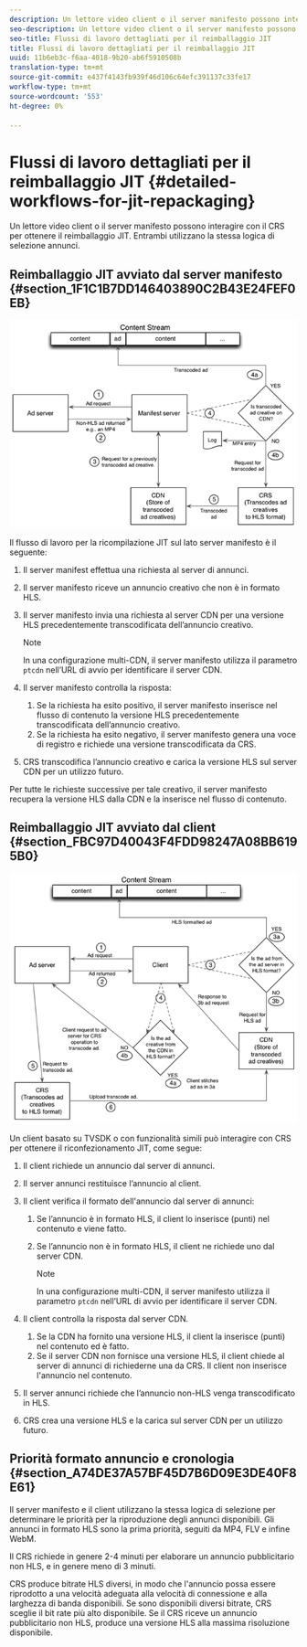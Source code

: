 ```yaml
---
description: Un lettore video client o il server manifesto possono interagire con il CRS per ottenere il reimballaggio JIT. Entrambi utilizzano la stessa logica di selezione annunci.
seo-description: Un lettore video client o il server manifesto possono interagire con il CRS per ottenere il reimballaggio JIT. Entrambi utilizzano la stessa logica di selezione annunci.
seo-title: Flussi di lavoro dettagliati per il reimballaggio JIT
title: Flussi di lavoro dettagliati per il reimballaggio JIT
uuid: 11b6eb3c-f6aa-4018-9b20-ab6f5910508b
translation-type: tm+mt
source-git-commit: e437f4143fb939f46d106c64efc391137c33fe17
workflow-type: tm+mt
source-wordcount: '553'
ht-degree: 0%

---
```



# Flussi di lavoro dettagliati per il reimballaggio JIT {#detailed-workflows-for-jit-repackaging}

Un lettore video client o il server manifesto possono interagire con il CRS per ottenere il reimballaggio JIT. Entrambi utilizzano la stessa logica di selezione annunci.

## Reimballaggio JIT avviato dal server manifesto {#section_1F1C1B7DD146403890C2B43E24FEF0EB}

![](assets/ssai_JIT-workflow_web.png)

Il flusso di lavoro per la ricompilazione JIT sul lato server manifesto è il seguente:

1. Il server manifest effettua una richiesta al server di annunci.
1. Il server manifesto riceve un annuncio creativo che non è in formato HLS.
1. Il server manifesto invia una richiesta al server CDN per una versione HLS precedentemente transcodificata dell’annuncio creativo.

   >[!NOTE]
   >
   >In una configurazione multi-CDN, il server manifesto utilizza il parametro `ptcdn` nell’URL di avvio per identificare il server CDN.

1. Il server manifesto controlla la risposta:

   1. Se la richiesta ha esito positivo, il server manifesto inserisce nel flusso di contenuto la versione HLS precedentemente transcodificata dell’annuncio creativo.
   1. Se la richiesta ha esito negativo, il server manifesto genera una voce di registro e richiede una versione transcodificata da CRS.

1. CRS transcodifica l’annuncio creativo e carica la versione HLS sul server CDN per un utilizzo futuro.

Per tutte le richieste successive per tale creativo, il server manifesto recupera la versione HLS dalla CDN e la inserisce nel flusso di contenuto.

## Reimballaggio JIT avviato dal client {#section_FBC97D40043F4FDD98247A08BB6195B0}

<!--<a id="fig_hkn_ndt_3z"></a>-->

![](assets/ssai_JIT-workflow_client_web.png)

Un client basato su TVSDK o con funzionalità simili può interagire con CRS per ottenere il riconfezionamento JIT, come segue:

1. Il client richiede un annuncio dal server di annunci.
1. Il server annunci restituisce l’annuncio al client.
1. Il client verifica il formato dell&#39;annuncio dal server di annunci:

   1. Se l’annuncio è in formato HLS, il client lo inserisce (punti) nel contenuto e viene fatto.
   1. Se l’annuncio non è in formato HLS, il client ne richiede uno dal server CDN.

      >[!NOTE]
      >
      >In una configurazione multi-CDN, il server manifesto utilizza il parametro `ptcdn` nell’URL di avvio per identificare il server CDN.

1. Il client controlla la risposta dal server CDN.

   1. Se la CDN ha fornito una versione HLS, il client la inserisce (punti) nel contenuto ed è fatto.
   1. Se il server CDN non fornisce una versione HLS, il client chiede al server di annunci di richiederne una da CRS. Il client non inserisce l&#39;annuncio nel contenuto.

1. Il server annunci richiede che l’annuncio non-HLS venga transcodificato in HLS.
1. CRS crea una versione HLS e la carica sul server CDN per un utilizzo futuro.

## Priorità formato annuncio e cronologia {#section_A74DE37A57BF45D7B6D09E3DE40F8E61}

Il server manifesto e il client utilizzano la stessa logica di selezione per determinare le priorità per la riproduzione degli annunci disponibili. Gli annunci in formato HLS sono la prima priorità, seguiti da MP4, FLV e infine WebM.

Il CRS richiede in genere 2-4 minuti per elaborare un annuncio pubblicitario non HLS, e in genere meno di 3 minuti.

CRS produce bitrate HLS diversi, in modo che l&#39;annuncio possa essere riprodotto a una velocità adeguata alla velocità di connessione e alla larghezza di banda disponibili. Se sono disponibili diversi bitrate, CRS sceglie il bit rate più alto disponibile. Se il CRS riceve un annuncio pubblicitario non HLS, produce una versione HLS alla massima risoluzione disponibile.